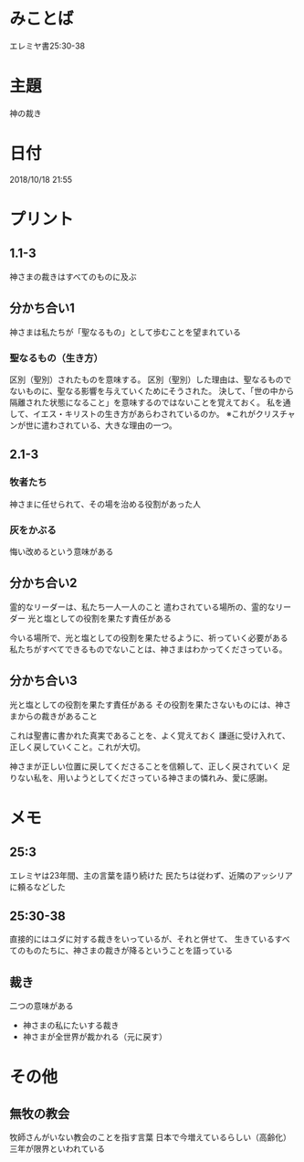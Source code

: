 # みことば
エレミヤ書25:30-38

# 主題
神の裁き

# 日付
2018/10/18 21:55

# プリント
## 1.1-3
神さまの裁きはすべてのものに及ぶ

## 分かち合い1
神さまは私たちが「聖なるもの」として歩むことを望まれている

### 聖なるもの（生き方）
区別（聖別）されたものを意味する。
区別（聖別）した理由は、聖なるものでないものに、聖なる影響を与えていくためにそうされた。
決して、「世の中から隔離された状態になること」を意味するのではないことを覚えておく。
私を通して、イエス・キリストの生き方があらわされているのか。
※これがクリスチャンが世に遣わされている、大きな理由の一つ。

## 2.1-3
### 牧者たち
神さまに任せられて、その場を治める役割があった人

### 灰をかぶる
悔い改めるという意味がある

## 分かち合い2
霊的なリーダーは、私たち一人一人のこと
遣わされている場所の、霊的なリーダー
光と塩としての役割を果たす責任がある

今いる場所で、光と塩としての役割を果たせるように、祈っていく必要がある
私たちがすべてできるものでないことは、神さまはわかってくださっている。

## 分かち合い3
光と塩としての役割を果たす責任がある
その役割を果たさないものには、神さまからの裁きがあること

これは聖書に書かれた真実であることを、よく覚えておく
謙遜に受け入れて、正しく戻していくこと。これが大切。

神さまが正しい位置に戻してくださることを信頼して、正しく戻されていく
足りない私を、用いようとしてくださっている神さまの憐れみ、愛に感謝。

# メモ
## 25:3
エレミヤは23年間、主の言葉を語り続けた
民たちは従わず、近隣のアッシリアに頼るなどした

## 25:30-38
直接的にはユダに対する裁きをいっているが、それと併せて、
生きているすべてのものたちに、神さまの裁きが降るということを語っている

## 裁き
二つの意味がある
- 神さまの私にたいする裁き
- 神さまが全世界が裁かれる（元に戻す）

# その他 
## 無牧の教会
牧師さんがいない教会のことを指す言葉
日本で今増えているらしい（高齢化）
三年が限界といわれている
